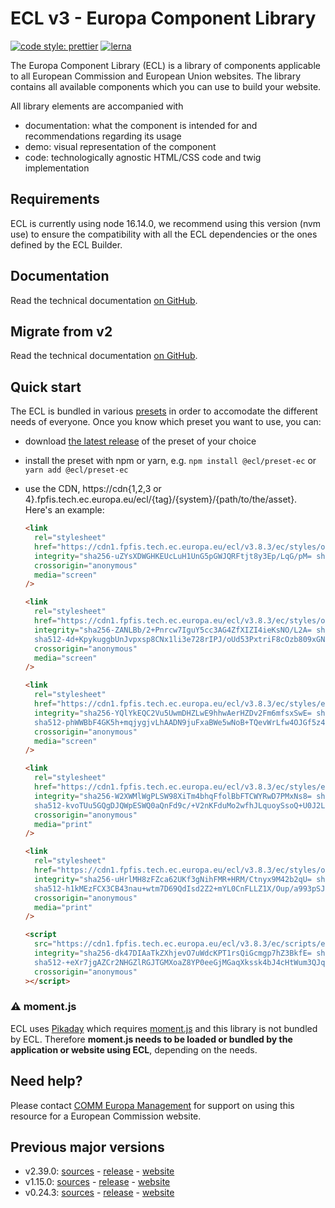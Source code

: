 # ECL v3 - Europa Component Library

[![code style: prettier](https://img.shields.io/badge/code_style-prettier-ff69b4.svg?style=flat-square)](https://github.com/prettier/prettier)
[![lerna](https://img.shields.io/badge/maintained%20with-lerna-cc00ff.svg)](https://lernajs.io/)

The Europa Component Library (ECL) is a library of components applicable to all European Commission and European Union websites. The library contains all available components which you can use to build your website.

All library elements are accompanied with

- documentation: what the component is intended for and recommendations regarding its usage
- demo: visual representation of the component
- code: technologically agnostic HTML/CSS code and twig implementation

## Requirements

ECL is currently using node 16.14.0, we recommend using this version (nvm use) to ensure the compatibility with all the ECL dependencies or the ones defined by the ECL Builder.

## Documentation

Read the technical documentation [on GitHub](docs/README.md).

## Migrate from v2

Read the technical documentation [on GitHub](docs/Migrating-v3.md).

## Quick start

The ECL is bundled in various [presets](docs/presets.md) in order to accomodate the different needs of everyone. Once you know which preset you want to use, you can:

- download [the latest release](https://github.com/ec-europa/europa-component-library/releases/latest) of the preset of your choice
- install the preset with npm or yarn, e.g. `npm install @ecl/preset-ec` or `yarn add @ecl/preset-ec`
- use the CDN, https://cdn{1,2,3 or 4}.fpfis.tech.ec.europa.eu/ecl/{tag}/{system}/{path/to/the/asset}. Here's an example:

  ```html
  <link
    rel="stylesheet"
    href="https://cdn1.fpfis.tech.ec.europa.eu/ecl/v3.8.3/ec/styles/optional/ecl-ec-default.css"
    integrity="sha256-uZYsXDWGHKEUcLuH1UnG5pGWJQRFtjt8y3Ep/LqG/pM= sha384-VicyI7OWUmdN7zAFIKs9qPIR3Ug6sFVo/oRw8fKm6p25VF2nE+kfsjIvjEZmDOrv sha512-7grJX+75QdEGDqaKxSaLrE5ESxgSrXa5Xa3Xi/efYhJyDxbzzN49NivvOzqzbbu7C54ABWdUCUii4fKdjlyKiw=="
    crossorigin="anonymous"
    media="screen"
  />
  ```

  ```html
  <link
    rel="stylesheet"
    href="https://cdn1.fpfis.tech.ec.europa.eu/ecl/v3.8.3/ec/styles/optional/ecl-reset.css"
    integrity="sha256-ZANLBb/2+Pnrcw7IguY5cc3AG4ZfXIZI4ieKsNO/L2A= sha384-xn6VED6Hb2NXwN9+VaMq2dcZpCUWzxcheeJHpVMSoNkoXczZkOjhkpsfrA0XjlQg
    sha512-4d+KpykuggbUnJvpxsp8CNx1li3e728rIPJ/oUd53PxtriF8cOzb809xGN4SntGOIC8iA7mhzUAF5tZyfdxnCA=="
    crossorigin="anonymous"
    media="screen"
  />
  ```

  ```html
  <link
    rel="stylesheet"
    href="https://cdn1.fpfis.tech.ec.europa.eu/ecl/v3.8.3/ec/styles/ecl-ec.css"
    integrity="sha256-YQlYkEQC2Vu5UwmDHZLwE9hhwAerHZDv2Fm6mfsxSwE= sha384-XipukMAI4lupjpBVpByc5NOOiyV5jnCcmAG7jwhgObaT5HEjz5GH8/Gnprw0vl/3
    sha512-phWWBbF4GK5h+mqjygjvLhAADN9juFxaBWe5wNoB+TQevWrLfw4OJGf5z43rcgsI1+UJVYXlDs8EyiJtG9mYhg=="
    crossorigin="anonymous"
    media="screen"
  />
  ```

  ```html
  <link
    rel="stylesheet"
    href="https://cdn1.fpfis.tech.ec.europa.eu/ecl/v3.8.3/ec/styles/ecl-ec-print.css"
    integrity="sha256-W2XWMlWgPLSW98XiTm4bhqFfolBbFTCWYRwD7PMxNs8= sha384-xWt3BgMNPlf2czPQdeagIIHqIR9ySZPH2x5SWAAbidvC/vY5xQbNz+SM9j7NDfRt
    sha512-kvoTUu5GQgDJQWpESWQ0aQnFd9c/+V2nKFduMo2wfhJLquoySsoQ+U0J2Lv/yHPGXa6wM0guh/9I15aPcqUVAw=="
    crossorigin="anonymous"
    media="print"
  />
  ```

  ```html
  <link
    rel="stylesheet"
    href="https://cdn1.fpfis.tech.ec.europa.eu/ecl/v3.8.3/ec/styles/optional/ecl-ec-default-print.css"
    integrity="sha256-uHrlMH8zFZca62UKf3gNihFMR+HRM/Ctnyx9M42b2qU= sha384-0QiMu3afJXMgEYRGx1CyKOvDeHgyph3WrGwnPgP7XHrIAj17v3fqJUmPevyfsbTs
    sha512-h1kMEzFCX3CB43nau+wtm7D69QdIsd2Z2+mYL0CnFLLZ1X/Oup/a993pSJFCAEglqrPdJqWVnHJI2TIIOhJECA=="
    crossorigin="anonymous"
    media="print"
  />
  ```

  ```html
  <script
    src="https://cdn1.fpfis.tech.ec.europa.eu/ecl/v3.8.3/ec/scripts/ecl-ec.js"
    integrity="sha256-dk47DIAaTkZXhjevO7uWdcKPT1rsQiGcmgp7hZ3BkfE= sha384-sBOY1n5SHuXXAfeLrjO4QyLzMhgkrlWrPROVqIHqPbQsMVy2/OaaeFe15IBD0bH2
    sha512-+eXr7jgAZCr2NHGZlRGJTGMXoaZ8YP0eeGjMGaqXkssk4bJ4cHtWum3QJqrGim3LuF8UsuqSvsDK9SIaPH+NCg=="
    crossorigin="anonymous"
  ></script>
  ```

### :warning: moment.js

ECL uses [Pikaday](https://github.com/Pikaday/Pikaday) which requires [moment.js](https://momentjs.com/) and this library is not bundled by ECL.
Therefore **moment.js needs to be loaded or bundled by the application or website using ECL**, depending on the needs.

## Need help?

Please contact [COMM Europa Management](mailto:Europamanagement@ec.europa.eu) for support on using this resource for a European Commission website.

## Previous major versions

- v2.39.0: [sources](https://github.com/ec-europa/europa-component-library/tree/v2) - [release](https://github.com/ec-europa/europa-component-library/releases/tag/v2.39.0) - [website](https://ec.europa.eu/component-library/v2.39.0/)
- v1.15.0: [sources](https://github.com/ec-europa/europa-component-library/tree/v1) - [release](https://github.com/ec-europa/europa-component-library/releases/tag/v1.15.0) - [website](https://ec.europa.eu/component-library/v1.15.0/)
- v0.24.3: [sources](https://github.com/ec-europa/europa-component-library/tree/v0) - [release](https://github.com/ec-europa/europa-component-library/releases/tag/v0.24.3) - [website](https://ec.europa.eu/component-library/v0.24.3/)
